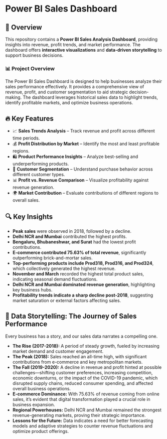 # Power BI Sales Dashboard

## 📌 Overview
This repository contains a **Power BI Sales Analysis Dashboard**, providing insights into revenue, profit trends, and market performance. The dashboard offers **interactive visualizations** and **data-driven storytelling** to support business decisions.

### 📊 Project Overview
The Power BI Sales Dashboard is designed to help businesses analyze their sales performance effectively. It provides a comprehensive view of revenue, profit, and customer segmentation to aid strategic decision-making. The dashboard leverages historical sales data to highlight trends, identify profitable markets, and optimize business operations.

## 🔥 Key Features
- 📈 **Sales Trends Analysis** – Track revenue and profit across different time periods.
- 💰 **Profit Distribution by Market** – Identify the most and least profitable regions.
- 🛍 **Product Performance Insights** – Analyze best-selling and underperforming products.
- 👥 **Customer Segmentation** – Understand purchase behavior across different customer types.
- 📊 **Profit vs. Revenue Comparison** – Visualize profitability against revenue generation.
- 🌍 **Market Contribution** – Evaluate contributions of different regions to overall sales.

## 🔍 Key Insights
- **Peak sales** were observed in 2018, followed by a decline.
- **Delhi NCR and Mumbai** contributed the highest profits.
- **Bengaluru, Bhubaneshwar, and Surat** had the lowest profit contributions.
- **E-commerce contributed 75.63% of total revenue**, significantly outperforming brick-and-mortar sales.
- **Top-performing products include Prod318, Prod316, and Prod324**, which collectively generated the highest revenue.
- **November and March** recorded the highest total product sales, indicating seasonal demand fluctuations.
- **Delhi NCR and Mumbai dominated revenue generation**, highlighting key business hubs.
- **Profitability trends indicate a sharp decline post-2018**, suggesting market saturation or external factors affecting sales.

## 📖 Data Storytelling: The Journey of Sales Performance
Every business has a story, and our sales data narrates a compelling one. 
- **The Rise (2017-2018):** A period of steady growth, fueled by increasing market demand and customer engagement.
- **The Peak (2018):** Sales reached an all-time high, with significant contributions from e-commerce and key metropolitan markets.
- **The Fall (2019-2020):** A decline in revenue and profit hinted at possible challenges—shifting customer preferences, increasing competition, economic downturns, or the impact of the COVID-19 pandemic, which disrupted supply chains, reduced consumer spending, and affected overall business operations.
- **E-commerce Dominance:** With 75.63% of revenue coming from online sales, it’s evident that digital transformation played a crucial role in business expansion.
- **Regional Powerhouses:** Delhi NCR and Mumbai remained the strongest revenue-generating markets, proving their strategic importance.
- **Lessons for the Future:** Data indicates a need for better forecasting models and adaptive strategies to counter revenue fluctuations and optimize product offerings.
